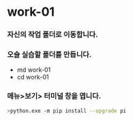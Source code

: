 # work-01 
### 자신의 작업 폴더로 이동합니다.
### 오슬 실습할 폴더를 만듭니다.
- md work-01
- cd work-01
### 메뉴>보기> 터미널 창을 엽니다.
```bash
>python.exe -m pip install --upgrade pi
```
